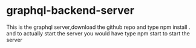 # graphql-backend-server

This is the graphql server,download the github repo and type npm install . and to actually start the server you would have type npm start to start the server
